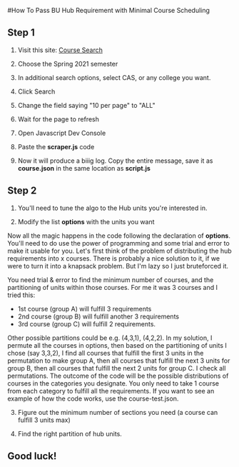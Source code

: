 #How To Pass BU Hub Requirement with Minimal Course Scheduling
## Step 1
1. Visit this site:
[Course Search](https://www.bu.edu/phpbin/course-search)

2. Choose the Spring 2021 semester
3. In additional search options, select CAS, or any college you want.
4. Click Search
5. Change the field saying "10 per page" to "ALL"
6. Wait for the page to refresh
7. Open Javascript Dev Console
8. Paste the __scraper.js__ code
9. Now it will produce a biiig log. Copy the entire message, save it as __course.json__ in the same location as __script.js__

## Step 2
1. You'll need to tune the algo to the Hub units you're interested in.

2. Modify the list __options__ with the units you want

Now all the magic happens in the code following the declaration of __options__. You'll need to do use the power of programming and some trial and error to make it usable for you. Let's first think of the problem of distributing the hub requirements into x courses. There is probably a nice solution to it, if we were to turn it into a knapsack problem. But I'm lazy so I just bruteforced it.

You need trial & error to find the minimum number of courses, and the partitioning of units within those courses. For me it was 3 courses and I tried this:
- 1st course (group A) will fulfill 3 requirements
- 2nd course (group B) will fulfill another 3 requirements
- 3rd course (group C) will fulfill 2 requirements.

Other possible partitions could be e.g. (4,3,1), (4,2,2). In my solution, I permute all the courses in options, then based on the partitioning of units I chose (say 3,3,2), I find all courses that fulfill the first 3 units in the permutation to make group A, then all courses that fulfill the next 3 units for group B, then all courses that fulfill the next 2 units for group C. I check all permutations. The outcome of the code will be the possible distributions of courses in the categories you designate. You only need to take 1 course from each category to fulfill all the requirements. If you want to see an example of how the code works, use the course-test.json.

3. Figure out the minimum number of sections you need (a course can fulfill 3 units max)

4. Find the right partition of hub units.

## Good luck!
